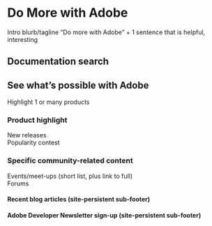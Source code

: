 # Do More with Adobe
Intro blurb/tagline
“Do more with Adobe” + 1 sentence that is helpful, interesting


## Documentation search

## See what’s possible with Adobe
Highlight 1 or many products

### Product highlight
New releases<br>
Popularity contest


### Specific community-related content
Events/meet-ups (short list, plus link to full)<br>
Forums

#### Recent blog articles (site-persistent sub-footer)

#### Adobe Developer Newsletter sign-up (site-persistent sub-footer)
